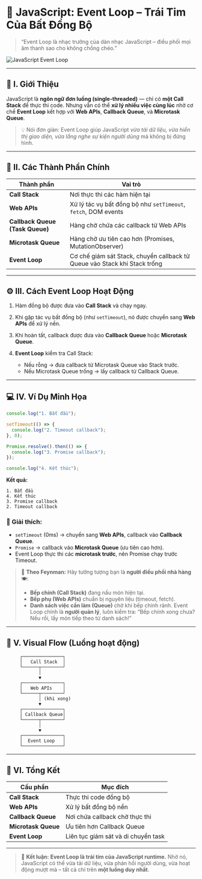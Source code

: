 # 🔄 JavaScript: Event Loop – Trái Tim Của Bất Đồng Bộ

> “Event Loop là nhạc trưởng của dàn nhạc JavaScript – điều phối mọi âm thanh sao cho không chồng chéo.”

![JavaScript Event Loop](https://developer.mozilla.org/en-US/docs/Web/JavaScript/EventLoop/event-loop.png)

---

## 🧠 I. Giới Thiệu

JavaScript là **ngôn ngữ đơn luồng (single-threaded)** — chỉ có **một Call Stack** để thực thi code.
Nhưng vẫn có thể **xử lý nhiều việc cùng lúc** nhờ cơ chế **Event Loop** kết hợp với **Web APIs**, **Callback Queue**, và **Microtask Queue**.

> 💡 Nói đơn giản: Event Loop giúp JavaScript *vừa tải dữ liệu, vừa hiển thị giao diện, vừa lắng nghe sự kiện người dùng* mà không bị đứng hình.

---

## 🧩 II. Các Thành Phần Chính

| Thành phần                      | Vai trò                                                                   |
| ------------------------------- | ------------------------------------------------------------------------- |
| **Call Stack**                  | Nơi thực thi các hàm hiện tại                                             |
| **Web APIs**                    | Xử lý tác vụ bất đồng bộ như `setTimeout`, `fetch`, DOM events            |
| **Callback Queue (Task Queue)** | Hàng chờ chứa các callback từ Web APIs                                    |
| **Microtask Queue**             | Hàng chờ ưu tiên cao hơn (Promises, MutationObserver)                     |
| **Event Loop**                  | Cơ chế giám sát Stack, chuyển callback từ Queue vào Stack khi Stack trống |

---

## ⚙️ III. Cách Event Loop Hoạt Động

1. Hàm đồng bộ được đưa vào **Call Stack** và chạy ngay.
2. Khi gặp tác vụ bất đồng bộ (như `setTimeout`), nó được chuyển sang **Web APIs** để xử lý nền.
3. Khi hoàn tất, callback được đưa vào **Callback Queue** hoặc **Microtask Queue**.
4. **Event Loop** kiểm tra Call Stack:

   * Nếu rỗng → đưa callback từ Microtask Queue vào Stack trước.
   * Nếu Microtask Queue trống → lấy callback từ Callback Queue.

---

## 💻 IV. Ví Dụ Minh Họa

```javascript
console.log("1. Bắt đầu");

setTimeout(() => {
  console.log("2. Timeout callback");
}, 0);

Promise.resolve().then(() => {
  console.log("3. Promise callback");
});

console.log("4. Kết thúc");
```

**Kết quả:**

```
1. Bắt đầu
4. Kết thúc
3. Promise callback
2. Timeout callback
```

### 🧩 Giải thích:

* `setTimeout` (0ms) → chuyển sang **Web APIs**, callback vào **Callback Queue**.
* `Promise` → callback vào **Microtask Queue** (ưu tiên cao hơn).
* Event Loop thực thi các **microtask trước**, nên Promise chạy trước Timeout.

> 🧠 **Theo Feynman:**
> Hãy tưởng tượng bạn là **người điều phối nhà hàng** 🍽️:
>
> * **Bếp chính (Call Stack)** đang nấu món hiện tại.
> * **Bếp phụ (Web APIs)** chuẩn bị nguyên liệu (timeout, fetch).
> * **Danh sách việc cần làm (Queue)** chờ khi bếp chính rảnh.
>   Event Loop chính là **người quản lý**, luôn kiểm tra: “Bếp chính xong chưa? Nếu rồi, lấy món tiếp theo từ danh sách!”

---

## 🧭 V. Visual Flow (Luồng hoạt động)

```
     ┌───────────────┐
     │   Call Stack  │
     └──────┬────────┘
            │
            ▼
     ┌───────────────┐
     │   Web APIs    │
     └──────┬────────┘
            │ (khi xong)
            ▼
     ┌───────────────┐
     │ Callback Queue│
     └──────┬────────┘
            │
            ▼
     ┌───────────────┐
     │  Event Loop   │
     └───────────────┘
```

---

## 🚀 VI. Tổng Kết

| Cấu phần            | Mục đích                            |
| ------------------- | ----------------------------------- |
| **Call Stack**      | Thực thi code đồng bộ               |
| **Web APIs**        | Xử lý bất đồng bộ nền               |
| **Callback Queue**  | Nơi chứa callback chờ thực thi      |
| **Microtask Queue** | Ưu tiên hơn Callback Queue          |
| **Event Loop**      | Liên tục giám sát và di chuyển task |

---

> 💬 **Kết luận:**
> **Event Loop là trái tim của JavaScript runtime.**
> Nhờ nó, JavaScript có thể vừa tải dữ liệu, vừa phản hồi người dùng, vừa hoạt động mượt mà – tất cả chỉ trên **một luồng duy nhất**.
